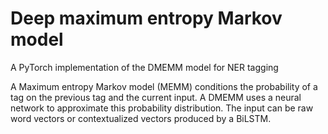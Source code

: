 # Deep maximum entropy Markov model
A PyTorch implementation of the DMEMM model for NER tagging

A Maximum entropy Markov model (MEMM) conditions the probability of a tag on the previous tag and the current input.
A DMEMM uses a neural network to approximate this probability distribution.
The input can be raw word vectors or contextualized vectors produced by a BiLSTM.
